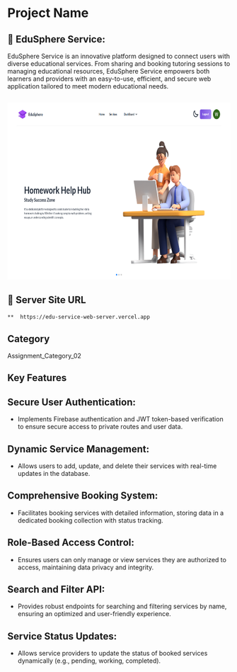 
# Project Name

## 🌟 EduSphere Service:
EduSphere Service is an innovative platform designed to connect users with diverse educational services. From sharing and booking tutoring sessions to managing educational resources, EduSphere Service empowers both learners and providers with an easy-to-use, efficient, and secure web application tailored to meet modern educational needs.

##

<img src="https://raw.githubusercontent.com/walid-official/eduShaper-service/main/Screenshot-2025-01-04-192322.png" alt="EduShaper Screenshot" height="400">



## 🔗 Server Site URL

    **  https://edu-service-web-server.vercel.app


## Category

Assignment_Category_02

## Key Features

## Secure User Authentication:

*  Implements Firebase authentication and JWT token-based verification to ensure secure access to private routes and user data.

## Dynamic Service Management:

*  Allows users to add, update, and delete their services with real-time updates in the database.

## Comprehensive Booking System: 

* Facilitates booking services with detailed information, storing data in a dedicated booking collection with status tracking.

## Role-Based Access Control:

* Ensures users can only manage or view services they are authorized to access, maintaining data privacy and integrity.

## Search and Filter API:

* Provides robust endpoints for searching and filtering services by name, ensuring an optimized and user-friendly experience.

## Service Status Updates:

* Allows service providers to update the status of booked services dynamically (e.g., pending, working, completed).

